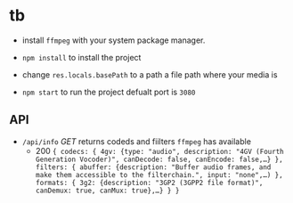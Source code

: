 # tb

* install `ffmpeg` with your system package manager.

* `npm install` to install the project

* change `res.locals.basePath` to a path a file path where your media is

* `npm start` to run the project defualt port is `3080`

## API

* `/api/info` *GET* returns codeds and fiilters `ffmpeg` has available
  * 200 ```{
	codecs: {
		4gv: {type: "audio", description: "4GV (Fourth Generation Vocoder)", canDecode: false, canEncode: false,…}
	},
	filters: {
		abuffer: {description: "Buffer audio frames, and make them accessible to the filterchain.", input: "none",…)
	},
	formats: {
		3g2: {description: "3GP2 (3GPP2 file format)", canDemux: true, canMux: true},…}
	}
}```
